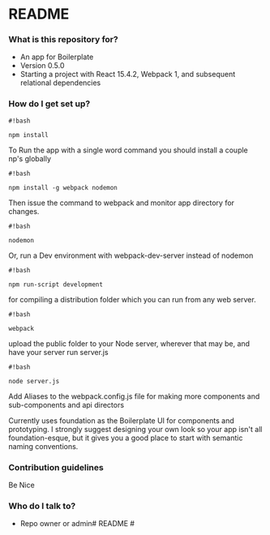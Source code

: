 # README #

### What is this repository for? ###

* An app for Boilerplate
* Version 0.5.0
* Starting a project with React 15.4.2, Webpack 1, and subsequent relational dependencies 


### How do I get set up? ###

```
#!bash

npm install

```
To Run the app with a single word command you should install a couple np's globally
```
#!bash

npm install -g webpack nodemon
```
Then issue the command to webpack and monitor app directory for changes.
```
#!bash

nodemon
```
Or, run a Dev environment with webpack-dev-server instead of nodemon
```
#!bash

npm run-script development
```

for compiling a distribution folder which you can run from any web server.

```
#!bash

webpack
```
upload the public folder to your Node server, wherever that may be, and have your server run server.js
```
#!bash

node server.js
```

Add Aliases to the webpack.config.js file for making more components and sub-components and api directors

Currently uses foundation as the Boilerplate UI for components and prototyping. I strongly suggest designing your own look so your app isn't all foundation-esque, but it gives you a good place to start with semantic naming conventions.

### Contribution guidelines ###

Be Nice

### Who do I talk to? ###

* Repo owner or admin# README #
